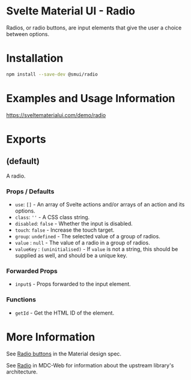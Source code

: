 # Svelte Material UI - Radio

Radios, or radio buttons, are input elements that give the user a choice between options.

# Installation

```sh
npm install --save-dev @smui/radio
```

# Examples and Usage Information

https://sveltematerialui.com/demo/radio

# Exports

## (default)

A radio.

### Props / Defaults

- `use`: `[]` - An array of Svelte actions and/or arrays of an action and its options.
- `class`: `''` - A CSS class string.
- `disabled`: `false` - Whether the input is disabled.
- `touch`: `false` - Increase the touch target.
- `group`: `undefined` - The selected value of a group of radios.
- `value` : `null` - The value of a radio in a group of radios.
- `valueKey` : `(uninitialised)` - If `value` is not a string, this should be supplied as well, and should be a unique key.

### Forwarded Props

- `input$` - Props forwarded to the input element.

### Functions

- `getId` - Get the HTML ID of the element.

# More Information

See [Radio buttons](https://material.io/components/radio-buttons) in the Material design spec.

See [Radio](https://github.com/material-components/material-components-web/tree/v13.0.0/packages/mdc-radio) in MDC-Web for information about the upstream library's architecture.
